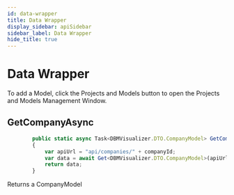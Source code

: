 ```yaml
---
id: data-wrapper
title: Data Wrapper
display_sidebar: apiSidebar
sidebar_label: Data Wrapper
hide_title: true
---
```


# Data Wrapper

To add a Model, click the Projects and Models button to open the Projects and Models Management Window.

## GetCompanyAsync

```ts
        public static async Task<DBMVisualizer.DTO.CompanyModel> GetCompanyAsync(Guid companyId)
        {
            var apiUrl = "api/companies/" + companyId;
            var data = await Get<DBMVisualizer.DTO.CompanyModel>(apiUrl);
            return data;
        }
```

Returns a CompanyModel

